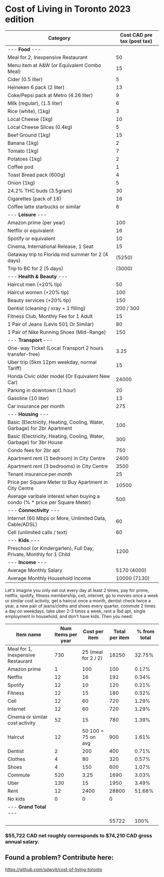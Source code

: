 # Cost of Living in Toronto 2023 edition

| Category                                                                    | Cost CAD pre tax (post tax) |
|-----------------------------------------------------------------------------|-----------------------------|
| --- **Food** ---                                                            |                             |
| Meal for 2, Inexpensive Restaurant                                          | 50                          |
| Menu item at A&W (or Equivalent Combo Meal)                                 | 15                          |
| Cider (0.5 liter)                                                           | 5                           |
| Heineken 6 pack (2 liter)                                                   | 13                          |
| Coke/Pepsi pack at Metro (4.26 liter)                                       | 9                           |
| Milk (regular), (1.5 liter)                                                 | 6                           |
| Rice (white), (1kg)                                                         | 3                           |
| Local Cheese (1kg)                                                          | 10                          |
| Local Cheese Slices (0.4kg)                                                 | 5                           |
| Beef Ground (1kg)                                                           | 15                          |
| Banana (1kg)                                                                | 2                           |
| Tomato (1kg)                                                                | 7                           |
| Potatoes (1kg)                                                              | 2                           |
| Coffee pod                                                                  | 1                           |
| Toast Bread pack (600g)                                                     | 4                           |
| Onion (1kg)                                                                 | 5                           |
| 24.2% THC buds (3.5gram)                                                    | 30                          |
| Cigarettes (pack of 18)                                                     | 16                          |
| Coffee latte starbucks or similar                                           | 6                           |
| --- **Leisure** ---                                                         |                             |
| Amazon prime (per year)                                                     | 100                         |
| Netflix or equivalent                                                       | 16                          |
| Spotify or equivalent                                                       | 10                          |
| Cinema, International Release, 1 Seat                                       | 15                          |
| Getaway trip to Florida mid summer for 2 (4 days)                           | (5250)                      |
| Trip to BC for 2 (5 days)                                                   | (3000)                      |
| --- **Health & Beauty** ---                                                 |                             |
| Haircut men (+20% tip)                                                      | 50                          |
| Haircut women (+20% tip)                                                    | 100                         |
| Beauty services (+20% tip)                                                  | 150                         |
| Dentist (cleaning / xray + 1 filling)                                       | 200 / 300                   |
| Fitness Club, Monthly Fee for 1 Adult                                       | 15                          |
| 1 Pair of Jeans (Levis 501 Or Similar)                                      | 80                          |
| 1 Pair of Nike Running Shoes (Mid-Range)                                    | 150                         |
| --- **Transport** ---                                                       |                             |
| One-way Ticket (Local Transport 2 hours transfer-free)                      | 3.25                        |
| Uber trip (5km 12pm weekday, normal Tariff)                                 | 15                          |
| Honda Civic older model (Or Equivalent New Car)                             | 24000                       |
| Parking in downtown (1 hour)                                                | 20                          |
| Gasoline (10 liter)                                                         | 13                          |
| Car insurance per month                                                     | 275                         |
| --- **Housing** ---                                                         |                             |
| Basic (Electricity, Heating, Cooling, Water, Garbage) for 2br Apartment     | 100                         |
| Basic (Electricity, Heating, Cooling, Water, Garbage) for 3br House         | 300                         |
| Condo fees for 2br apt                                                      | 750                         |
| Apartment rent (1 bedroom) in City Centre                                   | 2400                        |
| Apartment rent (3 bedrooms) in City Centre                                  | 3500                        |
| Tenant insurance per month                                                  | 25                          |
| Price per Square Meter to Buy Apartment in City Centre                      | 10500                       |
| Average varibale interest when buying a condo (% \* price per Square Meter) | 500                         |
| --- **Connectivity** ---                                                    |                             |
| Internet (60 Mbps or More, Unlimited Data, Cable/ADSL)                      | 60                          |
| Cell (unlimited calls / text)                                               | 60                          |
| --- **Kids** ---                                                            |                             |
| Preschool (or Kindergarten), Full Day, Private, Monthly for 1 Child         | 1200                        |
| --- **Income** ---                                                          |                             |
| Average Monthly Salary                                                      | 5170 (4000)                 |
| Average Monthly Household Income                                            | 10000 (7130)                |

Let's imagine you only eat out every day at least 2 times, pay for prime, netflix, spotify, fitness membership, cell, internet, go to movies once a week or similar cost activity, get a haircut once a month, dentist check twice a year, a new pair of jeans/cloths and shoes every quarter, commute 2 times a day on weekdays, take uber 2-3 times a week, rent a 1bd apt, single employment in household, and don't have kids. Then you need:

| Item name                          | Num Items per year | Cost per item       | Total per item | % from total |
|------------------------------------|--------------------|---------------------|----------------|--------------|
| Meal for 1, Inexpensive Restaurant | 730                | 25 (meal for 2 / 2) | 18250          | 32.75%       |
| Amazon prime                       | 1                  | 100                 | 100            | 0.17%        |
| Netflix                            | 12                 | 16                  | 192            | 0.34%        |
| Spotify                            | 12                 | 10                  | 120            | 0.21%        |
| Fitness                            | 12                 | 15                  | 180            | 0.32%        |
| Cell                               | 12                 | 60                  | 720            | 1.29%        |
| Internet                           | 12                 | 60                  | 720            | 1.29%        |
| Cinema or similar cost activity    | 52                 | 15                  | 780            | 1.39%        |
| Haircut                            | 12                 | 50 100 = 75 on avg  | 900            | 1.61%        |
| Dentist                            | 2                  | 200                 | 400            | 0.71%        |
| Clothes                            | 4                  | 80                  | 320            | 0.57%        |
| Shoes                              | 4                  | 150                 | 600            | 1.07%        |
| Commute                            | 520                | 3.25                | 1690           | 3.03%        |
| Uber                               | 130                | 15                  | 1950           | 3.49%        |
| Rent                               | 12                 | 2400                | 28800          | 51.68%       |
| No kids                            | 0                  | 0                   | 0              |              |
| --- **Grand Total** ---            |                    |                     |                |              |
|                                    |                    |                     | 55722          | 100%         |

### $55,722 CAD net roughly corresponds to $74,210 CAD gross annual salary.

## Found a problem? Contribute here:

https://github.com/sdwvit/cost-of-living-toronto
